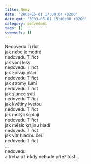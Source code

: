 ```yaml
---
title: Němý
date: '2003-05-01 17:00:00 +0200'
date_gmt: '2003-05-01 15:00:00 +0200'
category: podvědomí
tags: []
comments: []
---
```


<p>Nedovedu Ti říct<br>jak nebe je modré<br>nedovedu Ti říct<br>jak voní lesy<br>nedovedu Ti říct<br>jak zpívají ptáci<br>nedovedu Ti říct<br>jak stromy šumí<br>nedovedu Ti říct<br>jak slunce svítí<br>nedovedu Ti říct<br>jak květiny kvetou<br>nedovedu Ti říct<br>jak motýli šeptají<br>nedovedu Ti říct<br>jak měsíc krajinu hladí<br>nedovedu Ti říct<br>jak vítr hladinu čeří<br>nedovedu Ti říct<br>...<br>nedovedu<br>a třeba už nikdy nebude příležitost...</p>
